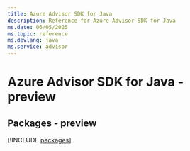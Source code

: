 ```yaml
---
title: Azure Advisor SDK for Java
description: Reference for Azure Advisor SDK for Java
ms.date: 06/05/2025
ms.topic: reference
ms.devlang: java
ms.service: advisor
---
```

# Azure Advisor SDK for Java - preview
## Packages - preview
[!INCLUDE [packages](advisor-index.md)]